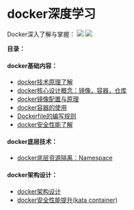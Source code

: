 # docker深度学习


Docker深入了解与掌握： ![](<https://img.shields.io/badge/docker-19.0.3.6-blue>)   ![](<https://img.shields.io/badge/author-%E7%8E%8B%E6%B5%B7%E9%A3%9E-blue>)

**目录：**

#### docker基础内容：

- [docker技术原理了解](1.Docker技术原理.md)
- [docker核心设计概念：镜像，容器，仓库](2.Docker容器、镜像、仓库.md)
- [docker镜像配置与原理](3.Docker镜像配置与原理.md)
- [docker容器的使用](4.Docker容器的使用.md)
- [Dockerfile的编写规则](5.Dockerfile的编写规则.md)
- [docker安全性能了解](7.Docker安全性能了解.md)

#### **docker底层技术：**

- [docker底层资源隔离：Namespace](9.Docker底层资源隔离namespace.md)

#### docker架构设计：

- [docker架构设计](6.Docker架构设计.md)
- [docker安全性能提升(kata container)](8.Docker安全性能提升.md)

